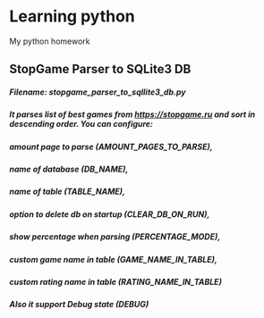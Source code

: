 # Learning python
My python homework

## StopGame Parser to SQLite3 DB
##### Filename: stopgame_parser_to_sqllite3_db.py
##### It parses list of best games from https://stopgame.ru and sort in descending order. You can configure:

##### amount page to parse (AMOUNT_PAGES_TO_PARSE),

##### name of database (DB_NAME),

##### name of table (TABLE_NAME),

##### option to delete db on startup (CLEAR_DB_ON_RUN),

##### show percentage when parsing (PERCENTAGE_MODE),

##### custom game name in table (GAME_NAME_IN_TABLE),

##### custom rating name in table (RATING_NAME_IN_TABLE)

##### Also it support Debug state (DEBUG)
